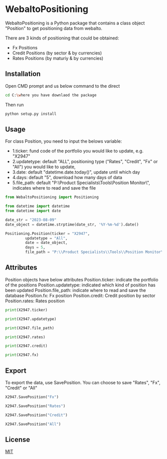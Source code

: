 # WebaltoPositioning

WebaltoPositioning is a Python package that contains a class object "Position" to get positioning data from webalto.

There are 3 kinds of positioning that could be obtained:
* Fx Positions
* Credit Positions (by sector & by currencies)
* Rates Positions (by maturiy & by currencies)

## Installation

Open CMD prompt and us below command to the direct

```bash
cd C:\where you have downlaod the package
```

Then run
```bash
python setup.py install
```

## Usage

For class Position, you need to input the belows variable:

* 1.ticker: fund code of the portfolio you would like to update, e.g. "X2947"
* 2.updatetype: default "ALL", positioning type ("Rates", "Credit", "Fx" or "All") you would like to update, 
* 3.date: default "datetime.date.today()", update until which day
* 4.days: default "5", download how many days of data
* 5.file_path: default "P:\\Product Specialists\\Tools\\Position Monitor\\", indicates where to read and save the file

```python
from WebaltoPositioning import Positioning

from datetime import datetime
from datetime import date

date_str = "2023-08-09"
date_object = datetime.strptime(date_str, '%Y-%m-%d').date()

Positioning.Position(ticker = "X2947",
         updatetype = "All",
         date = date_object,
         days = 5,
         file_path = "P:\\Product Specialists\\Tools\\Position Monitor\\")
```

## Attributes

Position objects have below attributes
Position.ticker: indicate the portfolio of the positions
Position.updatetype: indicated which kind of position has been updated
Position.file_path: indicate where to read and save the database
Position.fx: Fx position
Position.credit: Credit position by sector
Position.rates: Rates position

```python
print(X2947.ticker)

print(X2947.updatetype)

print(X2947.file_path)

print(X2947.rates)

print(X2947.credit)

print(X2947.fx)
```

## Export

To export the data, use SavePosition. You can choose to save "Rates", "Fx", "Credit" or "All"

```python
X2947.SavePosition("Fx")

X2947.SavePosition("Rates")

X2947.SavePosition("Credit")

X2947.SavePosition("All")
```

## License

[MIT](https://choosealicense.com/licenses/mit/)
